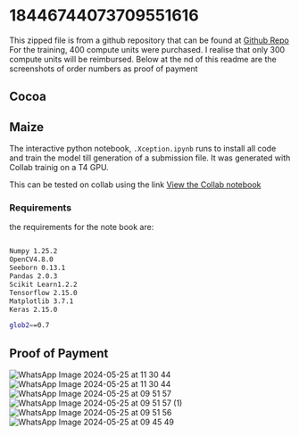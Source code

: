 # 18446744073709551616

This zipped file is from a github repository that can be found at [Github Repo](https://github.com/shawal-mbalire/ai_lab_hack)
For the training, 400 compute units were purchased. I realise that only 300 compute units will be reimbursed. Below at the nd of this readme are the screenshots of order numbers as proof of payment


## Cocoa



## Maize
The interactive python notebook, `.Xception.ipynb` runs to install all code and train the model till generation of a submission file. It was generated with Collab trainig on a T4 GPU.

This can be tested on collab using the link [View the Collab notebook](https://colab.research.google.com/drive/1TvFSTEFM7p7k3VIu2_-VsKixlqKsovaG?usp=sharing)

### Requirements
the requirements for the note book are:
```sh

Numpy 1.25.2
OpenCV4.8.0
Seeborn 0.13.1
Pandas 2.0.3
Scikit Learn1.2.2
Tensorflow 2.15.0
Matplotlib 3.7.1
Keras 2.15.0

glob2==0.7
```


## Proof of Payment
![WhatsApp Image 2024-05-25 at 11 30 44](https://github.com/shawal-mbalire/ai_lab_hack/assets/99623436/d4d329d5-e414-46fe-8a62-295cf78cf748)
![WhatsApp Image 2024-05-25 at 11 30 44](https://github.com/shawal-mbalire/ai_lab_hack/assets/99623436/a7aa29b5-804b-447b-9744-3959f679394f)
![WhatsApp Image 2024-05-25 at 09 51 57](https://github.com/shawal-mbalire/ai_lab_hack/assets/99623436/18289ef2-ab64-45e5-9d53-adf5cbb9ac2b)
![WhatsApp Image 2024-05-25 at 09 51 57 (1)](https://github.com/shawal-mbalire/ai_lab_hack/assets/99623436/eb6f1d5a-c87c-49ae-b635-dd81b4947105)
![WhatsApp Image 2024-05-25 at 09 51 56](https://github.com/shawal-mbalire/ai_lab_hack/assets/99623436/e556797d-6436-4538-9543-353a6727de6c)
![WhatsApp Image 2024-05-25 at 09 45 49](https://github.com/shawal-mbalire/ai_lab_hack/assets/99623436/7f6c2167-caff-485b-8bf1-3143d4eef21f)
